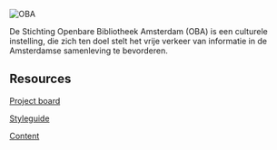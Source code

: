 ![OBA](https://user-images.githubusercontent.com/1061632/191293310-64f64c1f-8b5a-42a3-8181-d0fb240ebc56.png)

De Stichting Openbare Bibliotheek Amsterdam (OBA) is een culturele instelling, die zich ten doel stelt het vrije verkeer van informatie in de Amsterdamse samenleving te bevorderen.

## Resources

[Project board](https://github.com/orgs/fdnd-agency/projects/5)

[Styleguide](https://github.com/fdnd-agency/oba/blob/main/OBA%20Styleguide%202019.pdf)

[Content]()
